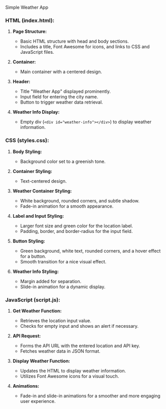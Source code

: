 Simple Weather App

### HTML (index.html):

1. **Page Structure:**
   - Basic HTML structure with head and body sections.
   - Includes a title, Font Awesome for icons, and links to CSS and JavaScript files.

2. **Container:**
   - Main container with a centered design.

3. **Header:**
   - Title "Weather App" displayed prominently.
   - Input field for entering the city name.
   - Button to trigger weather data retrieval.

4. **Weather Info Display:**
   - Empty div (`<div id="weather-info"></div>`) to display weather information.

### CSS (styles.css):

1. **Body Styling:**
   - Background color set to a greenish tone.

2. **Container Styling:**
   - Text-centered design.

3. **Weather Container Styling:**
   - White background, rounded corners, and subtle shadow.
   - Fade-in animation for a smooth appearance.

4. **Label and Input Styling:**
   - Larger font size and green color for the location label.
   - Padding, border, and border-radius for the input field.

5. **Button Styling:**
   - Green background, white text, rounded corners, and a hover effect for a button.
   - Smooth transition for a nice visual effect.

6. **Weather Info Styling:**
   - Margin added for separation.
   - Slide-in animation for a dynamic display.

### JavaScript (script.js):

1. **Get Weather Function:**
   - Retrieves the location input value.
   - Checks for empty input and shows an alert if necessary.

2. **API Request:**
   - Forms the API URL with the entered location and API key.
   - Fetches weather data in JSON format.

3. **Display Weather Function:**
   - Updates the HTML to display weather information.
   - Utilizes Font Awesome icons for a visual touch.

4. **Animations:**
   - Fade-in and slide-in animations for a smoother and more engaging user experience.
